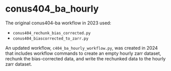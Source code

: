# conus404_ba_hourly

The original conus404-ba workflow in 2023 used:
- `conus404_rechunk_bias_corrected.py`
- `conus404_biascorrected_to_zarr.py`

An updated workflow, `c404_ba_hourly_workflow.py`, was created in 2024 that includes workflow
commands to create an empty hourly zarr dataset, rechunk the bias-corrected data, and write the
rechunked data to the hourly zarr dataset.
